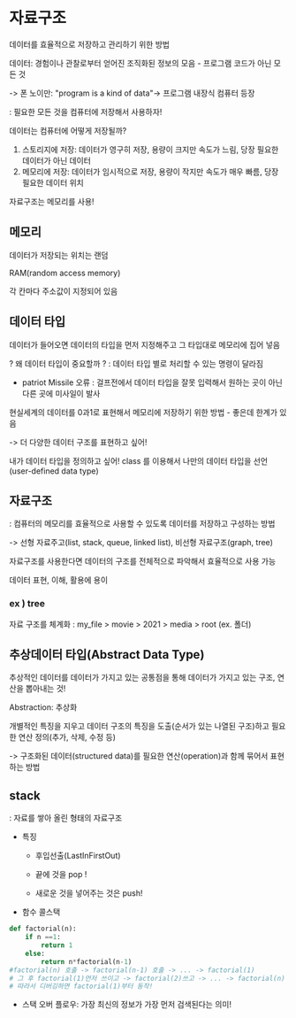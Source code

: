 # 자료구조

데이터를 효율적으로 저장하고 관리하기 위한 방법



데이터: 경험이나 관찰로부터 얻어진 조직화된 정보의 모음  - 프로그램 코드가 아닌 모든 것

-> 폰 노이만: "program is a kind of data"-> 프로그램 내장식 컴퓨터 등장

: 필요한 모든 것을 컴퓨터에 저장해서 사용하자!



데이터는 컴퓨터에 어떻게 저장될까? 

1. 스토리지에 저장: 데이터가 영구히 저장, 용량이 크지만 속도가 느림, 당장 필요한 데이터가 아닌 데이터
2. 메모리에 저장: 데이터가 임시적으로 저장, 용량이 작지만 속도가 매우 빠름, 당장 필요한 데이터 위치



자료구조는 메모리를 사용!



## 메모리

데이터가 저장되는 위치는 랜덤

RAM(random access memory)

각 칸마다 주소값이 지정되어 있음



## 데이터 타입

데이터가 들어오면 데이터의 타입을 먼저 지정해주고 그 타입대로 메모리에 집어 넣음

? 왜 데이터 타입이 중요할까 ? : 데이터 타입 별로 처리할 수 있는 명령이 달라짐

* patriot Missile 오류 : 걸프전에서 데이터 타입을 잘못 입력해서 원하는 곳이 아닌 다른 곳에 미사일이 발사

현실세계의 데이터를 0과1로 표현해서 메모리에 저장하기 위한 방법 - 좋은데 한계가 있음

-> 더 다양한 데이터 구조를 표현하고 싶어!

내가 데이터 타입을 정의하고 싶어! class 를 이용해서 나만의 데이터 타입을 선언(user-defined data type)



## 자료구조

: 컴퓨터의 메모리를 효율적으로 사용할 수 있도록 데이터를 저장하고 구성하는 방법

-> 선형 자료주고(list, stack, queue, linked list), 비선형 자료구조(graph, tree)

자료구조를 사용한다면 데이터의 구조를 전체적으로 파악해서 효율적으로 사용 가능

데이터 표현, 이해, 활용에 용이

### ex ) tree

자료 구조를 체계화 : my_file > movie > 2021  > media > root (ex. 폴더)



## 추상데이터 타입(Abstract Data Type)

추상적인 데이터를 데이터가 가지고 있는 공통점을 통해 데이터가 가지고 있는 구조, 연산을 뽑아내는 것!

Abstraction: 추상화

개별적인 특징을 지우고 데이터 구조의 특징을 도출(순서가 있는 나열된 구조)하고 필요한 연산 정의(추가, 삭제, 수정 등)

-> 구조화된 데이터(structured data)를 필요한 연산(operation)과 함께 묶어서 표현하는 방법



## stack

: 자료를 쌓아 올린 형태의 자료구조 

* 특징

  * 후입선출(LastInFirstOut)

  * 끝에 것을 pop !

  * 새로운 것을 넣어주는 것은 push!

* 함수 콜스택

```python
def factorial(n):
    if n ==1:
        return 1
    else:
        return n*factorial(n-1)
#factorial(n) 호출 -> factorial(n-1) 호출 -> ... -> factorial(1)
# 그 후 factorial(1)먼저 쓰이고 -> factorial(2)쓰고 -> ... -> factorial(n) 쓰임!
# 따라서 디버깅하면 factorial(1)부터 동작!
```

* 스택 오버 플로우: 가장 최신의 정보가 가장 먼저 검색된다는 의미!